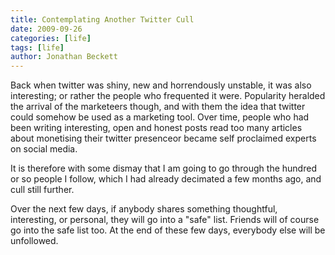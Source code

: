 ```yaml
---
title: Contemplating Another Twitter Cull
date: 2009-09-26
categories: [life]
tags: [life]
author: Jonathan Beckett
---
```


Back when twitter was shiny, new and horrendously unstable, it was also interesting; or rather the people who frequented it were. Popularity heralded the arrival of the marketeers though, and with them the idea that twitter could somehow be used as a marketing tool. Over time, people who had been writing interesting, open and honest posts read too many articles about monetising their twitter presenceor became self proclaimed experts on social media.

It is therefore with some dismay that I am going to go through the hundred or so people I follow, which I had already decimated a few months ago, and cull still further.

Over the next few days, if anybody shares something thoughtful, interesting, or personal, they will go into a "safe" list. Friends will of course go into the safe list too. At the end of these few days, everybody else will be unfollowed.